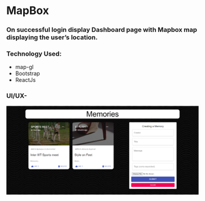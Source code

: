 # MapBox
### On successful login display Dashboard page with Mapbox map displaying the user’s location.
### Technology Used: 
* map-gl
* Bootstrap
* ReactJs


### UI/UX-
![alt text](https://github.com/praveshstark/Memories-client/blob/main/src/image/client.png?raw=true)
